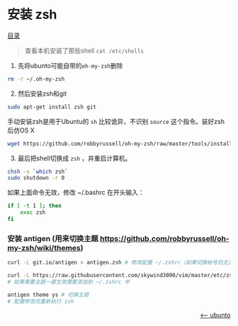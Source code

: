 # 安装 zsh

<a href="README.md">目录</a>

> 查看本机安装了那些shell `cat /etc/shells `

1. 先将ubunto可能自带的`oh-my-zsh`删除

```bash
rm -r ~/.oh-my-zsh
```

2. 然后安装zsh和git

```bash
sudo apt-get install zsh git
```

手动安装zsh是用于Ubuntu的 `sh` 比较诡异，不识别 `source` 这个指令。装好zsh后仿OS X

```bash
wget https://github.com/robbyrussell/oh-my-zsh/raw/master/tools/install.sh -O - | zsh
```

3. 最后把shell切换成 `zsh` ，并重启计算机。

```bash
chsh -s `which zsh`
sudo shutdown -r 0
```

如果上面命令无效，修改 ~/.bashrc 在开头输入：

```bash
if [ -t 1 ]; then
    exec zsh
fi
```

### 安装 antigen (用来切换主题 https://github.com/robbyrussell/oh-my-zsh/wiki/themes)

```bash
curl -L git.io/antigen > antigen.zsh # 修改配置 ~/.zshrc（如果切换帐号后无法使用 zsh 则把该用户的配置文件再配一遍）

curl -L https://raw.githubusercontent.com/skywind3000/vim/master/etc/zshrc.zsh > ~/.zshrc # 修改主题, 参考：https://github.com/robbyrussell/oh-my-zsh/wiki/themes 
# 如果需要主题一直生效需要添加到 ~/.zshrc 中 

antigen theme ys # 切换主题
# 配置修改完重新执行 zsh
```


<a href="change-ubunto-sources.md" style="float: right;"><—— ubunto </a>